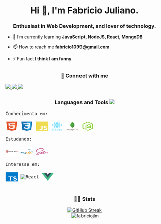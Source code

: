 

<h1 align="center">Hi 👋, I'm Fabricio Juliano.</h1>  
<h3 align="center">Enthusiast in Web Development, and lover of technology.</h3>  


  
- 🌱 I’m currently learning **JavaScript, NodeJS, React, MongoDB**  
  
- 📫 How to reach me **fabricio1099@gmail.com**  
  
- ⚡ Fun fact **I think I am funny**    


 ##
<h3 align="center">📲 Connect with me</h3>  
<p>
<a href = "https://www.linkedin.com/in/fabriciojuliano" target ="_blank">
<img src="https://img.shields.io/badge/linkedin-%230077B5.svg?&style=for-the-badge&logo=linkedin&logoColor=white"/> </a>
<a href = "https://www.instagram.com/fabriciojlm" target ="_blank">
<img src = "https://img.shields.io/badge/instagram-%23E4405F.svg?&style=for-the-badge&logo=instagram&logoColor=white"> </a>
<a href = "https://www.facebook.com/fabriciojlm/" target ="_blank">
<img src = "https://img.shields.io/badge/facebook-%231877F2.svg?&style=for-the-badge&logo=facebook&logoColor=white"> </a>
 </p>


 ##
  <h3 align="center">Languages and Tools  <img src = "https://media2.giphy.com/media/QssGEmpkyEOhBCb7e1/giphy.gif?cid=ecf05e47a0n3gi1bfqntqmob8g9aid1oyj2wr3ds3mg700bl&rid=giphy.gif" width = 25px></h3>   
 <div style="display: inline_block;">
 <kbd align="center">
      <kbd>Conhecimento em:</kbd>
      <br />
      <br />
      <img align="center" title="HTML5" alt="HTML" height="30" width="40" src="https://raw.githubusercontent.com/devicons/devicon/master/icons/html5/html5-original.svg">
      <img align="center"  title="CSS3" alt="CSS" height="30" width="40" src="https://raw.githubusercontent.com/devicons/devicon/master/icons/css3/css3-original.svg">
      <img align="center"  title="Javascript" alt="Js" height="30" width="40" src="https://raw.githubusercontent.com/devicons/devicon/master/icons/javascript/javascript-plain.svg">
      <img align="center" title="React" alt="Bootstrap" height="30" width="40" src="https://raw.githubusercontent.com/devicons/devicon/master/icons/react/react-original-wordmark.svg">
      <img align="center" title="PHP" alt="PHP" height="30" width="40" src="https://raw.githubusercontent.com/devicons/devicon/master/icons/mongodb/mongodb-original-wordmark.svg">
       <img align="center" title="NodeJS" alt="NodeJS" height="30" width="40" src="https://raw.githubusercontent.com/devicons/devicon/master/icons/nodejs/nodejs-plain.svg"> 
<br />
<br /> 
</kbd>
<kbd align="center">
<kbd>Estudando:</kbd>
 <br />
 <br />
      <img align="center" title="ElectronJS" alt="ElectronJS" height="30" width="40" src="https://raw.githubusercontent.com/devicons/devicon/master/icons/angularjs/angularjs-original-wordmark.svg">
      <img align="center" title="Laravel 8" alt="Laravel 8" height="30" width="40" src="https://raw.githubusercontent.com/devicons/devicon/master/icons/mysql/mysql-original-wordmark.svg">
  <img align="center" title="NodeJS" alt="NodeJS" height="30" width="40" src="https://raw.githubusercontent.com/devicons/devicon/master/icons/sass/sass-original.svg"> 
 <br />
 <br />
</kbd> 
<kbd align="center">
<kbd>Interesse em:</kbd> 
     <br />
     <br />
      <img align="center" title="TypeScript" alt="TypeScript" height="30" width="40" src="https://raw.githubusercontent.com/devicons/devicon/master/icons/typescript/typescript-plain.svg"> 
      <img align="center" title="React" alt="React" height="30" width="40" src="https://www.vectorlogo.zone/logos/git-scm/git-scm-icon.svg">
      <img align="center" title="VueJS" alt="VueJS" height="30" width="40" src="https://raw.githubusercontent.com/devicons/devicon/master/icons/vuejs/vuejs-original.svg">        <br />
 <br />
 </kbd>
  </div>
 
 ##
 

   

<h3 align="center"> 👨‍💻 Stats </h3>  


 [<div style="display: inline_block;" align="center">![GitHub Streak](http://github-readme-streak-stats.herokuapp.com?user=fabriciojlm&theme=github-dark&hide_border=false&date_format=M%20j%5B%2C%20Y%5D)](https://git.io/streak-stats) 
<br> &nbsp;<img align="center" src="https://github-readme-stats.vercel.app/api?username=fabriciojlm&show_icons=true&theme=github_dark&border_color=&locale=en" alt="fabriciojlm" />
 </div>
